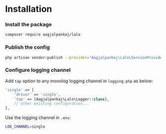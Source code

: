 # Installation

### Install the package
```bash
composer require aagjalpankaj/lalo
```

### Publish the config
```bash
php artisan vendor:publish --provider="Aagjalpankaj\Lalo\ServiceProvider"
```

### Configure logging channel

Add `tap` option to any monolog logging channel in `logging.php` as below:

```php
'single' => [
    'driver' => 'single',
    'tap' => [Aagjalpankaj\Lalo\Logger::class],
    // other existing configuration...
],
```

Use the logging channel in `.env`:
```bash
LOG_CHANNEL=single
```
